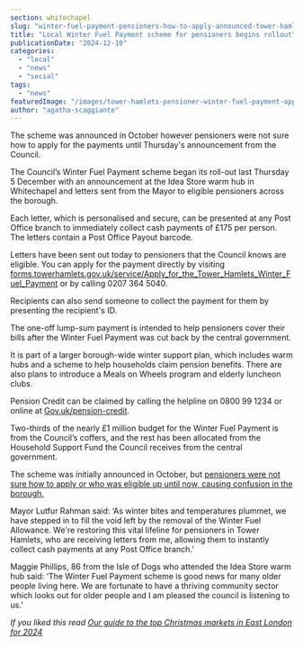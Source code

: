```yaml
---
section: whitechapel
slug: "winter-fuel-payment-pensioners-how-to-apply-announced-tower-hamlets"
title: "Local Winter Fuel Payment scheme for pensioners begins rollout"
publicationDate: "2024-12-10"
categories: 
  - "local"
  - "news"
  - "social"
tags: 
  - "news"
featuredImage: "/images/tower-hamlets-pensioner-winter-fuel-payment-application-credit-council.jpg"
author: "agatha-scaggiante"
---
```


The scheme was announced in October however pensioners were not sure how to apply for the payments until Thursday's announcement from the Council.

The Council’s Winter Fuel Payment scheme began its roll-out last Thursday 5 December with an announcement at the Idea Store warm hub in Whitechapel and letters sent from the Mayor to eligible pensioners across the borough. 

Each letter, which is personalised and secure, can be presented at any Post Office branch to immediately collect cash payments of £175 per person. The letters contain a Post Office Payout barcode. 

Letters have been sent out today to pensioners that the Council knows are eligible. You can apply for the payment directly by visiting [forms.towerhamlets.gov.uk/service/Apply\_for\_the\_Tower\_Hamlets\_Winter\_Fuel\_Payment](https://forms.towerhamlets.gov.uk/service/Apply_for_the_Tower_Hamlets_Winter_Fuel_Payment) or by calling 0207 364 5040. 

Recipients can also send someone to collect the payment for them by presenting the recipient's ID.

The one-off lump-sum payment is intended to help pensioners cover their bills after the Winter Fuel Payment was cut back by the central government. 

It is part of a larger borough-wide winter support plan, which includes warm hubs and a scheme to help households claim pension benefits. There are also plans to introduce a Meals on Wheels program and elderly luncheon clubs. 

Pension Credit can be claimed by calling the helpline on 0800 99 1234 or online at [Gov.u](http://www.gov.uk/pension-credit)[k/pension-credit](http://www.gov.uk/pension-credit). 

Two-thirds of the nearly £1 million budget for the Winter Fuel Payment is from the Council’s coffers, and the rest has been allocated from the Household Support Fund the Council receives from the central government.  

The scheme was initially announced in October, but [pensioners were not sure how to apply or who was eligible up until now, causing confusion in the borough.](https://whitechapellondon.co.uk/tower-hamlets-winter-fuel-payment-local-voices/) 

Mayor Lutfur Rahman said: ‘As winter bites and temperatures plummet, we have stepped in to fill the void left by the removal of the Winter Fuel Allowance. We're restoring this vital lifeline for pensioners in Tower Hamlets, who are receiving letters from me, allowing them to instantly collect cash payments at any Post Office branch.’ 

Maggie Phillips, 86 from the Isle of Dogs who attended the Idea Store warm hub said: ‘The Winter Fuel Payment scheme is good news for many older people living here. We are fortunate to have a thriving community sector which looks out for older people and I am pleased the council is listening to us.’ 

_If you liked this read [Our guide to the top Christmas markets in East London for 2024](https://romanroadlondon.com/east-end-christmas-markets/)_
